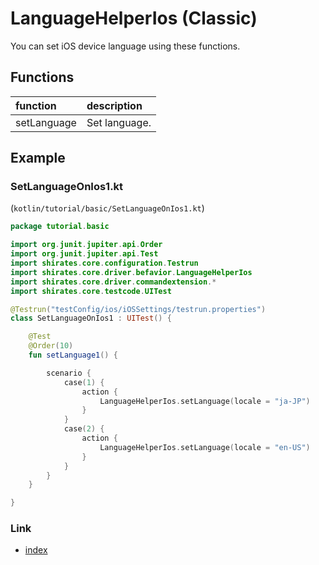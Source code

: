 # LanguageHelperIos (Classic)

You can set iOS device language using these functions.

## Functions

| function    | description   |
|:------------|:--------------|
| setLanguage | Set language. |

## Example

### SetLanguageOnIos1.kt

(`kotlin/tutorial/basic/SetLanguageOnIos1.kt`)

```kotlin
package tutorial.basic

import org.junit.jupiter.api.Order
import org.junit.jupiter.api.Test
import shirates.core.configuration.Testrun
import shirates.core.driver.befavior.LanguageHelperIos
import shirates.core.driver.commandextension.*
import shirates.core.testcode.UITest

@Testrun("testConfig/ios/iOSSettings/testrun.properties")
class SetLanguageOnIos1 : UITest() {

    @Test
    @Order(10)
    fun setLanguage1() {

        scenario {
            case(1) {
                action {
                    LanguageHelperIos.setLanguage(locale = "ja-JP")
                }
            }
            case(2) {
                action {
                    LanguageHelperIos.setLanguage(locale = "en-US")
                }
            }
        }
    }

}
```

### Link

- [index](../../../index.md)
